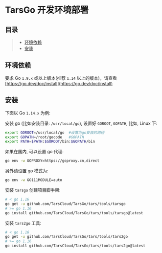 # TarsGo 开发环境部署

## 目录

> * [环境依赖](#环境依赖)
> * [安装](#安装)

## 环境依赖

要求 Go `1.9.x` 或以上版本(推荐 `1.14` 以上的版本)，请查看 [https://go.dev/doc/install](https://go.dev/doc/install)

## 安装

下面以 Go `1.14.x` 为例:

安装 go (比如安装目录: `/usr/local/go`), 设置好 `GOROOT`, `GOPATH`, 比如, Linux 下:

```sh
export GOROOT=/usr/local/go  #设置为go安装的路径
export GOPATH=/root/gocode   #GOPATH
export PATH=$PATH:$GOROOT/bin:$GOPATH/bin
```

如果在国内, 可以设置 go 代理:

```sh
go env -w GOPROXY=https://goproxy.cn,direct
```

另外请设置 go 模式为:

```sh
go env -w GO111MODULE=auto
```

安装 `tarsgo` 创建项目脚手架:

```sh
# < go 1.16
go get -u github.com/TarsCloud/TarsGo/tars/tools/tarsgo
# >= go 1.16
go install github.com/TarsCloud/TarsGo/tars/tools/tarsgo@latest
```

安装 `tars2go` 工具:

```sh
# < go 1.16 
go get -u github.com/TarsCloud/TarsGo/tars/tools/tars2go
# >= go 1.16
go install github.com/TarsCloud/TarsGo/tars/tools/tars2go@latest
```
